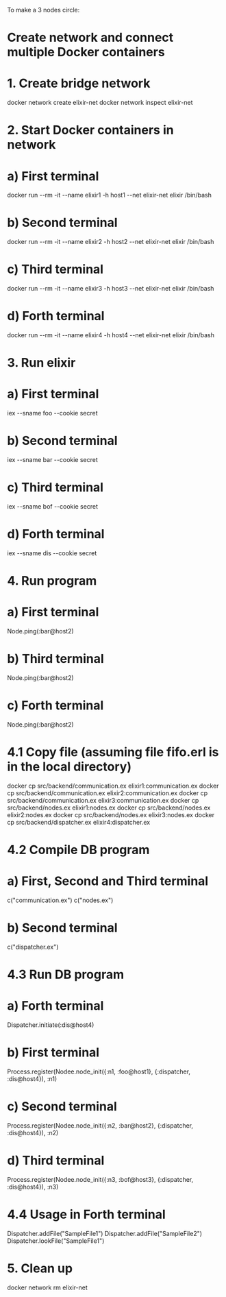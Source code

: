 To make a 3 nodes circle:
# Create network and connect multiple Docker containers

# 1. Create bridge network
docker network create elixir-net
docker network inspect elixir-net

# 2. Start Docker containers in network
# a) First terminal
docker run --rm -it --name elixir1 -h host1 --net elixir-net elixir /bin/bash
# b) Second terminal
docker run --rm -it --name elixir2 -h host2 --net elixir-net elixir /bin/bash
# c) Third terminal
docker run --rm -it --name elixir3 -h host3 --net elixir-net elixir /bin/bash
# d) Forth terminal
docker run --rm -it --name elixir4 -h host4 --net elixir-net elixir /bin/bash

# 3. Run elixir
# a) First terminal
iex --sname foo --cookie secret
# b) Second terminal
iex --sname bar --cookie secret
# c) Third terminal
iex --sname bof --cookie secret
# d) Forth terminal
iex --sname dis --cookie secret

# 4. Run program
# a) First terminal
Node.ping(:bar@host2)
# b) Third terminal
Node.ping(:bar@host2)
# c) Forth terminal
Node.ping(:bar@host2)

# 4.1 Copy file (assuming file fifo.erl is in the local directory)
docker cp src/backend/communication.ex elixir1:communication.ex
docker cp src/backend/communication.ex elixir2:communication.ex
docker cp src/backend/communication.ex elixir3:communication.ex
docker cp src/backend/nodes.ex elixir1:nodes.ex
docker cp src/backend/nodes.ex elixir2:nodes.ex
docker cp src/backend/nodes.ex elixir3:nodes.ex
docker cp src/backend/dispatcher.ex elixir4:dispatcher.ex

# 4.2 Compile DB program
# a) First, Second and Third terminal
c("communication.ex")
c("nodes.ex")
# b) Second terminal
c("dispatcher.ex")

# 4.3 Run DB program
# a) Forth terminal
Dispatcher.initiate(:dis@host4)
# b) First terminal
Process.register(Nodee.node_init({:n1, :foo@host1}, {:dispatcher, :dis@host4}), :n1)
# c) Second terminal
Process.register(Nodee.node_init({:n2, :bar@host2}, {:dispatcher, :dis@host4}), :n2)
# d) Third terminal
Process.register(Nodee.node_init({:n3, :bof@host3}, {:dispatcher, :dis@host4}), :n3)

# 4.4 Usage in Forth terminal
Dispatcher.addFile("SampleFile1")
Dispatcher.addFile("SampleFile2")
Dispatcher.lookFile("SampleFile1")

# 5. Clean up
docker network rm elixir-net
